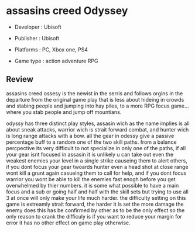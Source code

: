 # assasins creed Odyssey

* Developer : Ubisoft

* Publisher : Ubisoft

* Platforms : PC, Xbox one, PS4

* Game type : action adventure RPG

## Review

assasins creed ossesy is the newist in the serris and follows orgins in the departure from the original game play that is less about hideing in crowds and stabing people and jumping into hay piles, to a more RPG focus game... where you stab people and jump off mountians.

odyssy has three distinct play styles, assasin wich as the name implies is all about sneak attacks, warrior wich is strait forward combat, and hunter wich is long range attacks with a bow. all the gear in odessy give a passive percentage buff to a random one of the two skill paths. from a balance percpective its very difficult to not specialize in only one of the paths, if all your gear isnt focused in assasin it is unlikely u can take out even the weakest enemies your level in a single strike causeing them to alert others, if you dont focus your gear twoards hunter even a head shot at close range wont kill a grunt again casueing them to call for help, and if you dont focus warrior you wont be able to kill the enemies fast enogh before you get overwhelmed by thier numbers. it is some what possible to have a main focus and a sub or going half and half with the skill sets but trying to use all 3 at once will only make your life much harder. the difficulty setting on this game is extreamly strait forward, the harder it is set the more damage the enemy does this has be confirmed by other as to be the only effect so the only reason to crank the difficuly is if you want to reduce your margin for error it has no other effect on game play otherwise.
